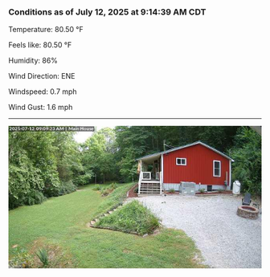 ### Conditions as of July 12, 2025 at 9:14:39 AM CDT 

Temperature: 80.50 &deg;F

Feels like: 80.50 &deg;F

Humidity: 86%

Wind Direction: ENE

Windspeed: 0.7 mph

Wind Gust: 1.6 mph

---

<img src="./images/latest.jpeg"/>

